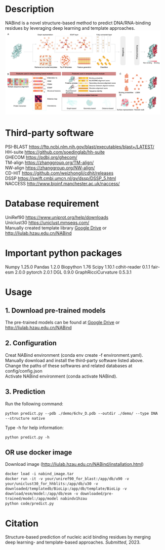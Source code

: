# Description
NABind is a novel structure-based method to predict DNA/RNA-binding residues by leveraging deep learning and template approaches.  
![image](img/img.png)  

# Third-party software
PSI-BLAST https://ftp.ncbi.nlm.nih.gov/blast/executables/blast+/LATEST/  
HH-suite https://github.com/soedinglab/hh-suite  
GHECOM https://pdbj.org/ghecom/  
TM-align https://zhanggroup.org/TM-align/  
NW-align https://zhanggroup.org/NW-align/  
CD-HIT https://github.com/weizhongli/cdhit/releases  
DSSP https://swift.cmbi.umcn.nl/gv/dssp/DSSP_5.html  
NACCESS http://www.bioinf.manchester.ac.uk/naccess/  

# Database requirement
UniRef90 https://www.uniprot.org/help/downloads  
Uniclust30 https://uniclust.mmseqs.com/  
Manually created template library [Google Drive](https://drive.google.com/file/d/1hbQjtnSdU1I8TpVpdwHGx54xWhZheoGs/view?usp=share_link) or http://liulab.hzau.edu.cn/NABind  

# Important python packages
Numpy  1.25.0
Pandas  1.2.0
Biopython  1.76
Scipy  1.10.1
cdhit-reader  0.1.1
fair-esm  2.0.0
pytorch  2.0.1
DGL  0.9.0
GraphRicciCurvature  0.5.3.1

# Usage
## 1. Download pre-trained models
The pre-trained models can be found at [Google Drive](https://drive.google.com/drive/folders/1TOp5xAqd5Wf_RpubCyrhouU_sX4FXLov?usp=sharing) or http://liulab.hzau.edu.cn/NABind    
## 2. Configuration
Creat NABind environment (conda env create -f environment.yaml).  
Manually download and install the third-party software listed above.  
Change the paths of these softwares and related databases at config/config.json  
Activate NABind environment (conda activate NABind).  
## 3. Prediction
Run the following command:  

    python predict.py --pdb ./demo/6chv_D.pdb --outdir ./demo/ --type DNA --structure native

Type -h for help information:

    python predict.py -h
## OR use docker image
Download image (http://liulab.hzau.edu.cn/NABind/installation.html)

    docker load -i nabind_image.tar
    docker run -it -v your/uniref90_for_blast:/app/db/u90 -v your/uniclust30_for_hhblits:/app/db/u30 -v downloaded/templatedb/BioLip:/app/db/template/BioLip -v download/esm/model:/app/db/esm -v downloaded/pre-trained/model:/app/model nabindv1hzau
    python code/predict.py
    
# Citation
Structure-based prediction of nucleic acid binding residues by merging deep learning- and template-based approaches. *Submitted*, 2023.
